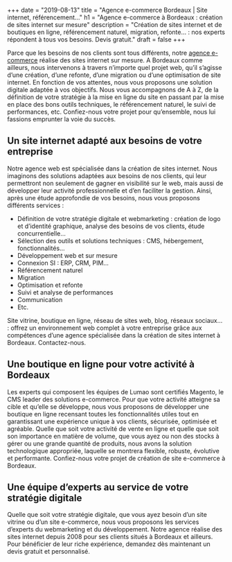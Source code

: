 +++
date = "2019-08-13"
title = "Agence e-commerce Bordeaux | Site internet, référencement…"
h1 = "Agence e-commerce à Bordeaux : création de sites internet sur mesure"
description = "Création de sites internet et de boutiques en ligne, référencement naturel, migration, refonte… : nos experts répondent à tous vos besoins. Devis gratuit."
draft = false
+++

Parce que les besoins de nos clients sont tous différents, notre [agence e-commerce](/agence-ecom/) réalise des sites internet sur mesure. A Bordeaux comme ailleurs, nous intervenons à travers n’importe quel projet web, qu’il s’agisse d’une création, d’une refonte, d’une migration ou d’une optimisation de site internet. En fonction de vos attentes, nous vous proposons une solution digitale adaptée à vos objectifs. Nous vous accompagnons de A à Z, de la définition de votre stratégie à la mise en ligne du site en passant par la mise en place des bons outils techniques, le référencement naturel, le suivi de performances, etc. Confiez-nous votre projet pour qu’ensemble, nous lui fassions emprunter la voie du succès.

## Un site internet adapté aux besoins de votre entreprise

Notre agence web est spécialisée dans la création de sites internet. Nous imaginons des solutions adaptées aux besoins de nos clients, qui leur permettront non seulement de gagner en visibilité sur le web, mais aussi de développer leur activité professionnelle et d’en faciliter la gestion. Ainsi, après une étude approfondie de vos besoins, nous vous proposons différents services :

-	Définition de votre stratégie digitale et webmarketing : création de logo et d’identité graphique, analyse des besoins de vos clients, étude concurrentielle…
-	Sélection des outils et solutions techniques : CMS, hébergement, fonctionnalités…
-	Développement web et sur mesure
-	Connexion SI : ERP, CRM, PIM…
-	Référencement naturel
-	Migration
-	Optimisation et refonte
-	Suivi et analyse de performances
-	Communication 
-	Etc.

Site vitrine, boutique en ligne, réseau de sites web, blog, réseaux sociaux… : offrez un environnement web complet à votre entreprise grâce aux compétences d’une agence spécialisée dans la création de sites internet à Bordeaux. Contactez-nous.

## Une boutique en ligne pour votre activité à Bordeaux

Les experts qui composent les équipes de Lumao sont certifiés Magento, le CMS leader des solutions e-commerce. Pour que votre activité atteigne sa cible et qu’elle se développe, nous vous proposons de développer une boutique en ligne recensant toutes les fonctionnalités utiles tout en garantissant une expérience unique à vos clients, sécurisée, optimisée et agréable. Quelle que soit votre activité de vente en ligne et quelle que soit son importance en matière de volume, que vous ayez ou non des stocks à gérer ou une grande quantité de produits, nous avons la solution technologique appropriée, laquelle se montrera flexible, robuste, évolutive et performante. Confiez-nous votre projet de création de site e-commerce à Bordeaux.

## Une équipe d’experts au service de votre stratégie digitale

Quelle que soit votre stratégie digitale, que vous ayez besoin d’un site vitrine ou d’un site e-commerce, nous vous proposons les services d’experts du webmarketing et du développement. Notre agence réalise des sites internet depuis 2008 pour ses clients situés à Bordeaux et ailleurs. Pour bénéficier de leur riche expérience, demandez dès maintenant un devis gratuit et personnalisé.


